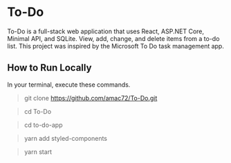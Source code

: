 # To-Do
To-Do is a full-stack web application that uses React, ASP.NET Core, Minimal API, and SQLite. View, add, change, and delete items from a to-do list. This project was inspired by the Microsoft To Do task management app.

## How to Run Locally
In your terminal, execute these commands.
> git clone https://github.com/amac72/To-Do.git

> cd To-Do

> cd to-do-app

> yarn add styled-components

> yarn start

